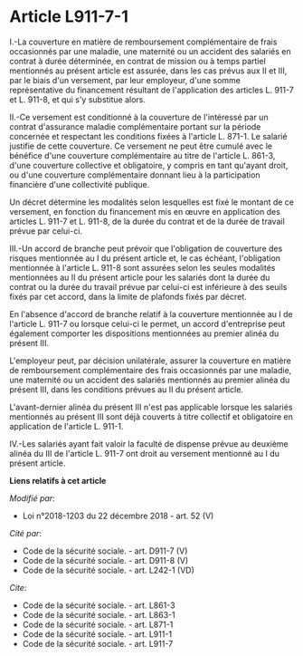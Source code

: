 # Article L911-7-1

I.-La couverture en matière de remboursement complémentaire de frais occasionnés par une maladie, une maternité ou un
accident des salariés en contrat à durée déterminée, en contrat de mission ou à temps partiel mentionnés au présent article
est assurée, dans les cas prévus aux II et III, par le biais d'un versement, par leur employeur, d'une somme représentative
du financement résultant de l'application des articles L. 911-7 et L. 911-8, et qui s'y substitue alors.

II.-Ce versement est conditionné à la couverture de l'intéressé par un contrat d'assurance maladie complémentaire portant sur
la période concernée et respectant les conditions fixées à l'article L. 871-1. Le salarié justifie de cette couverture. Ce
versement ne peut être cumulé avec le bénéfice d'une couverture complémentaire au titre de l'article L. 861-3, d'une
couverture collective et obligatoire, y compris en tant qu'ayant droit, ou d'une couverture complémentaire donnant lieu à la
participation financière d'une collectivité publique.

Un décret détermine les modalités selon lesquelles est fixé le montant de ce versement, en fonction du financement mis en
œuvre en application des articles L. 911-7 et L. 911-8, de la durée du contrat et de la durée de travail prévue par celui-ci.

III.-Un accord de branche peut prévoir que l'obligation de couverture des risques mentionnée au I du présent article et, le
cas échéant, l'obligation mentionnée à l'article L. 911-8 sont assurées selon les seules modalités mentionnées au II du
présent article pour les salariés dont la durée du contrat ou la durée du travail prévue par celui-ci est inférieure à des
seuils fixés par cet accord, dans la limite de plafonds fixés par décret.

En l'absence d'accord de branche relatif à la couverture mentionnée au I de l'article L. 911-7 ou lorsque celui-ci le permet,
un accord d'entreprise peut également comporter les dispositions mentionnées au premier alinéa du présent III.

L'employeur peut, par décision unilatérale, assurer la couverture en matière de remboursement complémentaire des frais
occasionnés par une maladie, une maternité ou un accident des salariés mentionnés au premier alinéa du présent III, dans les
conditions prévues au II du présent article.

L'avant-dernier alinéa du présent III n'est pas applicable lorsque les salariés mentionnés au présent III sont déjà couverts
à titre collectif et obligatoire en application de l'article L. 911-1.

IV.-Les salariés ayant fait valoir la faculté de dispense prévue au deuxième alinéa du III de l'article L. 911-7 ont droit au
versement mentionné au I du présent article.

**Liens relatifs à cet article**

_Modifié par_:

  - Loi n°2018-1203 du 22 décembre 2018 - art. 52 (V)

_Cité par_:

  - Code de la sécurité sociale. - art. D911-7 (V)
  - Code de la sécurité sociale. - art. D911-8 (V)
  - Code de la sécurité sociale. - art. L242-1 (VD)

_Cite_:

  - Code de la sécurité sociale. - art. L861-3
  - Code de la sécurité sociale. - art. L863-1
  - Code de la sécurité sociale. - art. L871-1
  - Code de la sécurité sociale. - art. L911-1
  - Code de la sécurité sociale. - art. L911-7
